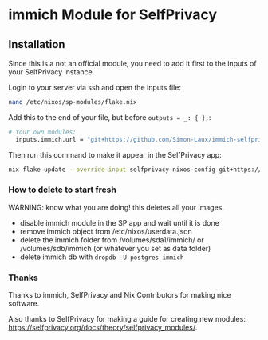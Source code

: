 # immich Module for SelfPrivacy

## Installation

Since this is a not an official module, you need to add it first
to the inputs of your SelfPrivacy instance.

Login to your server via ssh and open the inputs file:
```sh
nano /etc/nixos/sp-modules/flake.nix
```

Add this to the end of your file, but before `outputs = _: { };`:
```nix
# Your own modules:
  inputs.immich.url = "git+https://github.com/Simon-Laux/immich-selfprivacy-module";
```

Then run this command to make it appear in the SelfPrivacy app:
```sh
nix flake update --override-input selfprivacy-nixos-config git+https://git.selfprivacy.org/SelfPrivacy/selfprivacy-nixos-config.git?ref=flakes
```

### How to delete to start fresh
WARNING: know what you are doing! this deletes all your images.

- disable immich module in the SP app and wait until it is done
- remove immich object from /etc/nixos/userdata.json
- delete the immich folder from /volumes/sda1/immich/ or /volumes/sdb/immich (or whatever you set as data folder)
- delete immich db with `dropdb -U postgres immich`

### Thanks

Thanks to immich, SelfPrivacy and Nix Contributors for making nice software.

Also thanks to SelfPrivacy for making a guide for creating new modules: <https://selfprivacy.org/docs/theory/selfprivacy_modules/>.
